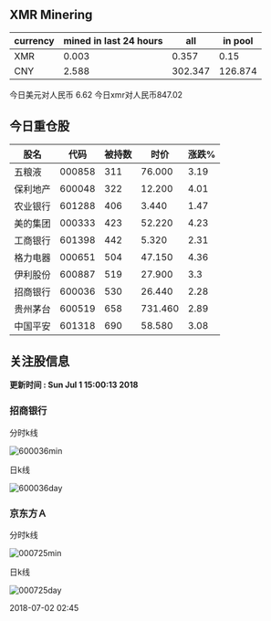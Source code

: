 ## XMR Minering

|currency|mined in last 24 hours|all|in pool|
|---|---|---|---|
|XMR|0.003|0.357|0.15|
|CNY|2.588|302.347|126.874|

今日美元对人民币 6.62	今日xmr对人民币847.02


## 今日重仓股 

|股名|代码|被持数|时价|涨跌%|
|---|---|---|---|---|
|五粮液|000858|311|76.000|3.19|
|保利地产|600048|322|12.200|4.01|
|农业银行|601288|406|3.440|1.47|
|美的集团|000333|423|52.220|4.23|
|工商银行|601398|442|5.320|2.31|
|格力电器|000651|504|47.150|4.36|
|伊利股份|600887|519|27.900|3.3|
|招商银行|600036|530|26.440|2.28|
|贵州茅台|600519|658|731.460|2.89|
|中国平安|601318|690|58.580|3.08|

## 关注股信息
**更新时间 : Sun Jul  1 15:00:13 2018**
### 招商银行 
分时k线

![600036min](http://image.sinajs.cn/newchart/min/n/sh600036.gif)

日k线

![600036day](http://image.sinajs.cn/newchart/daily/n/sh600036.gif)

### 京东方Ａ 
分时k线

![000725min](http://image.sinajs.cn/newchart/min/n/sz000725.gif)

日k线

![000725day](http://image.sinajs.cn/newchart/daily/n/sz000725.gif)

2018-07-02 02:45